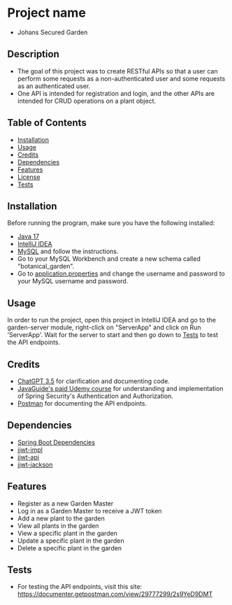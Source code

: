 # Project name
+ Johans Secured Garden

## Description

+ The goal of this project was to create RESTful APIs so that a user can perform some requests as a non-authenticated user and some requests as an authenticated user.
+ One API is intended for registration and login, and the other APIs are intended for CRUD operations on a plant object.


## Table of Contents

- [Installation](#installation)
- [Usage](#usage)
- [Credits](#credits)
- [Dependencies](#dependencies)
- [Features](#features)
- [License](#license)
- [Tests](#tests)

## Installation

Before running the program, make sure you have the following installed:
+ [Java 17](https://www.oracle.com/java/technologies/downloads/#java17)
+ [IntelliJ IDEA](https://www.jetbrains.com/idea/download/#section=windows)
+ [MySQL](https://dev.mysql.com/downloads/installer/) and follow the instructions.
+ Go to your MySQL Workbench and create a new schema called "botanical_garden".
+ Go to [application.properties](garden-server/src/main/resources/application.properties) and change the username and password to your MySQL username and password.

## Usage

In order to run the project, open this project in IntelliJ IDEA and go to the garden-server module, right-click on "ServerApp" and click on Run 'ServerApp'.
Wait for the server to start and then go down to [Tests](#tests) to test the API endpoints.

## Credits

+ [ChatGPT 3.5](https://chat.openai.com/) for clarification and documenting code.
+ [JavaGuide's paid Udemy course](https://www.udemy.com/course/building-real-time-rest-apis-with-spring-boot/?referralCode=6312172DF8B8C2C11F5E) for understanding and implementation of Spring Security's Authentication and Authorization.
+ [Postman](https://www.postman.com/) for documenting the API endpoints.


## Dependencies

* [Spring Boot Dependencies](pom.xml)
* [jjwt-impl](https://mvnrepository.com/artifact/io.jsonwebtoken/jjwt-impl)
* [jjwt-api](https://mvnrepository.com/artifact/io.jsonwebtoken/jjwt-api)
* [jjwt-jackson](https://mvnrepository.com/artifact/io.jsonwebtoken/jjwt-jackson)

## Features

+ Register as a new Garden Master
+ Log in as a Garden Master to receive a JWT token
+ Add a new plant to the garden
+ View all plants in the garden
+ View a specific plant in the garden
+ Update a specific plant in the garden
+ Delete a specific plant in the garden

## Tests

+ For testing the API endpoints, visit this site: https://documenter.getpostman.com/view/29777299/2s9YeD9DMT
